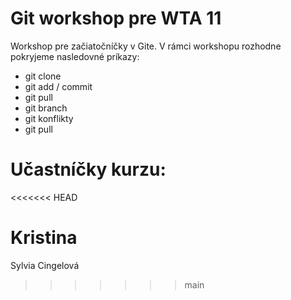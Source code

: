 # Git workshop pre WTA 11

Workshop pre začiatočníčky v Gite.
V rámci workshopu rozhodne pokryjeme nasledovné príkazy:

- git clone
- git add / commit
- git pull
- git branch
- git konflikty
- git pull

# Učastníčky kurzu:
<<<<<<< HEAD

Kristina
=======
Sylvia Cingelová
>>>>>>> main
